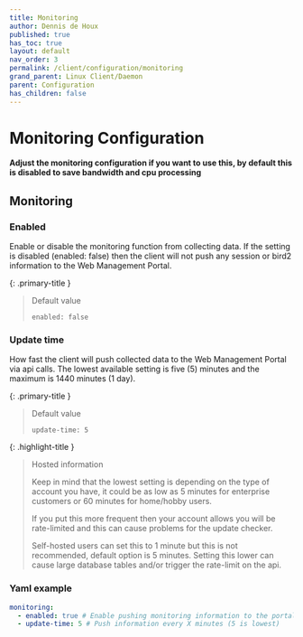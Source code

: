 ```yaml
---
title: Monitoring
author: Dennis de Houx
published: true
has_toc: true
layout: default
nav_order: 3
permalink: /client/configuration/monitoring
grand_parent: Linux Client/Daemon
parent: Configuration
has_children: false
---
```


# Monitoring Configuration

**Adjust the monitoring configuration if you want to use this, by default this is disabled to save bandwidth and cpu processing**

## Monitoring

### Enabled

Enable or disable the monitoring function from collecting data. If the setting is disabled (enabled: false) then the client will not push any session or bird2 information to the Web Management Portal.

{: .primary-title }

> Default value
>
> `enabled: false`

### Update time

How fast the client will push collected data to the Web Management Portal via api calls. The lowest available setting is five (5) minutes and the maximum is 1440 minutes (1 day).

{: .primary-title }

> Default value
>
> `update-time: 5`

{: .highlight-title }

> Hosted information
>
> Keep in mind that the lowest setting is depending on the type of account you have, it could be as low as 5 minutes for enterprise customers or 60 minutes for home/hobby users.
>
> If you put this more frequent then your account allows you will be rate-limited and this can cause problems for the update checker.
>
> Self-hosted users can set this to 1 minute but this is not recommended, default option is 5 minutes. Setting this lower can cause large database tables and/or trigger the rate-limit on the api.

### Yaml example

```yaml
monitoring:
  - enabled: true # Enable pushing monitoring information to the portal
  - update-time: 5 # Push information every X minutes (5 is lowest)
```
